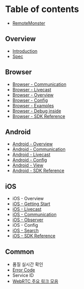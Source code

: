 # Table of contents

* [RemoteMonster](README.md)

## Overview

* [Introduction](overview/introduction.md)
* [Spec](overview/spec.md)

## Browser

* [Browser - Communication](browser/browser-communication.md)
* [Browser - Livecast](browser/browser-livecast.md)
* [Browser - Overview](browser/browser-overview.md)
* [Browser - Config](browser/browser-config.md)
* [Browser - Examples](browser/browser-examples.md)
* [Browser - Debug inside](browser/browser-debug-inside.md)
* [Browser - SDK Reference](https://remotemonster.github.io/browser-sdk/doc/)

## Android

* [Android - Overview](android/android-overview.md)
* [Android - Communication](android/android-communication.md)
* [Android - Livecast](android/android-livecast.md)
* [Android - Config](android/android-config.md)
* [Android - View](android/android-view.md)
* [Android - SDK Reference](https://remotemonster.github.io/android-sdk/)

## iOS

* iOS - Overview
* [iOS - Getting Start](ios/ios-getting-start.md)
* [iOS - Livecast](ios/ios-livecast.md)
* [iOS - Communication](ios/ios-communication.md)
* [iOS - Observer](ios/ios-observer.md)
* iOS - Config
* [iOS - Search](ios/ios-search.md)
* [iOS - SDK Reference](https://remotemonster.github.io/remon-ios-sdk/)

## Common

* 품질 실시간 확인
* [Error Code](common/error-code.md)
* Service ID
* [WebRTC 주요 링크 모음](common/webrtc.md)

